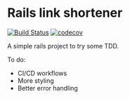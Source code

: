 # Rails link shortener

[![Build Status](https://travis-ci.org/JazzThief/short-link.svg?branch=master)](https://travis-ci.org/JazzThief/short-link) [![codecov](https://codecov.io/gh/JazzThief/short-link/branch/master/graph/badge.svg)](https://codecov.io/gh/JazzThief/short-link)

A simple rails project to try some TDD.

To do:
* CI/CD workflows
* More styling
* Better error handling
